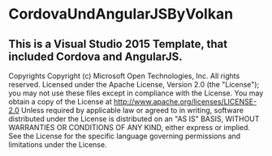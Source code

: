 # CordovaUndAngularJSByVolkan
This is a Visual Studio 2015 Template, that included Cordova and AngularJS.
--------------------------------------------------------------------------------------------
Copyrights
Copyright (c) Microsoft Open Technologies, Inc. All rights reserved.
Licensed under the Apache License, Version 2.0 (the "License"); you may not use these files except in compliance with the License. You may obtain a copy of the License at
http://www.apache.org/licenses/LICENSE-2.0
Unless required by applicable law or agreed to in writing, software distributed under the License is distributed on an "AS IS" BASIS, WITHOUT WARRANTIES OR CONDITIONS OF ANY KIND, either express or implied. See the License for the specific language governing permissions and limitations under the License.
